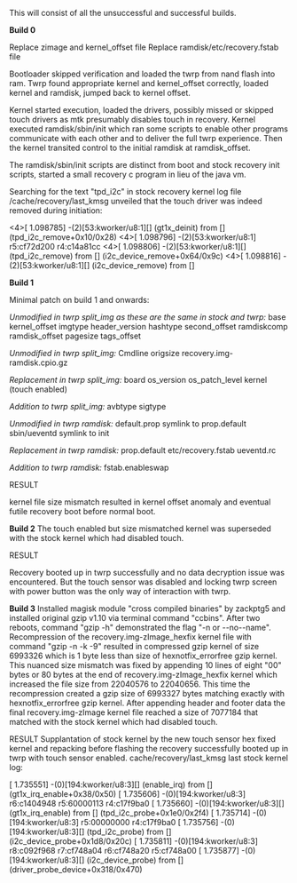 This will consist of all the unsuccessful and successful builds.

**Build 0**

Replace zimage and kernel_offset file
Replace ramdisk/etc/recovery.fstab file

Bootloader skipped verification and loaded the twrp from nand flash into ram. Twrp found appropriate kernel and kernel_offset correctly, loaded kernel and ramdisk, jumped back to kernel offset.

Kernel started execution, loaded the drivers, possibly missed or skipped touch drivers as mtk presumably disables touch in recovery. Kernel executed ramdisk/sbin/init which ran some scripts to enable other programs communicate with each other and to deliver the full twrp experience. Then the kernel transited control to the initial ramdisk at ramdisk_offset.

The ramdisk/sbin/init scripts are distinct from boot and stock recovery init scripts, started a small recovery c program in lieu of the java vm.


Searching for the text "tpd_i2c" in stock recovery kernel log file /cache/recovery/last_kmsg unveiled that the touch driver was indeed removed during initiation:

<4>[    1.098785] -(2)[53:kworker/u8:1][<c092e578>] (gt1x_deinit) from [<c092f0bc>] (tpd_i2c_remove+0x10/0x28)
<4>[    1.098796] -(2)[53:kworker/u8:1] r5:cf72d200 r4:c14a81cc
<4>[    1.098806] -(2)[53:kworker/u8:1][<c092f0ac>] (tpd_i2c_remove) from [<c0939660>] (i2c_device_remove+0x64/0x9c)
<4>[    1.098816] -(2)[53:kworker/u8:1][<c09395fc>] (i2c_device_remove) from [<c053d230>] 



**Build 1**

Minimal patch on build 1 and onwards:

*Unmodified in twrp split_img as these are the same in stock and twrp:*
base
kernel_offset
imgtype
header_version
hashtype
second_offset
ramdiskcomp
ramdisk_offset
pagesize tags_offset

*Unmodified in twrp split_img:*
Cmdline
origsize
recovery.img-ramdisk.cpio.gz

*Replacement in twrp split_img:*
board
os_version
os_patch_level
kernel (touch enabled)

*Addition to twrp split_img:*
avbtype
sigtype


*Unmodified in twrp ramdisk:*
default.prop symlink to prop.default
sbin/ueventd symlink to init

*Replacement in twrp ramdisk:*
prop.default
etc/recovery.fstab
ueventd.rc

*Addition to twrp ramdisk:*
fstab.enableswap


RESULT

kernel file size mismatch resulted in kernel offset anomaly and eventual futile recovery boot before normal boot.



**Build 2**
The touch enabled but size mismatched kernel was superseded with the stock kernel which had disabled touch.

RESULT

Recovery booted up in twrp successfully and no data decryption issue was encountered. But the touch sensor was disabled and locking twrp screen with power button was the only way of interaction with twrp.



**Build 3**
Installed magisk module "cross compiled binaries" by zackptg5 and installed original gzip v1.10 via terminal command "ccbins". After two reboots, command "gzip -h" demonstrated the flag "-n or --no--name". Recompression of the recovery.img-zImage_hexfix kernel file with command "gzip -n -k -9" resulted in compressed gzip kernel of size 6993326 which is 1 byte less than size of hexnotfix_errorfree gzip kernel. This nuanced size mismatch was fixed by appending 10 lines of eight "00" bytes or 80 bytes at the end of recovery.img-zImage_hexfix kernel which increased the file size from 22040576 to 22040656. This time the recompression created a gzip size of 6993327 bytes matching exactly with hexnotfix_errorfree gzip kernel.
After appending header and footer data the final recovery.img-zImage kernel file reached a size of 7077184 that matched with the stock kernel which had disabled touch.

RESULT
Supplantation of stock kernel by the new touch sensor hex fixed kernel and repacking before flashing the recovery successfully booted up in twrp with touch sensor enabled.
cache/recovery/last_kmsg last stock kernel log:

[    1.735551] -(0)[194:kworker/u8:3][<c0288c78>] (enable_irq) from [<c092f428>] (gt1x_irq_enable+0x38/0x50)
[    1.735606] -(0)[194:kworker/u8:3] r6:c1404948 r5:60000113 r4:c17f9ba0
[    1.735660] -(0)[194:kworker/u8:3][<c092f3f0>] (gt1x_irq_enable) from [<c092fb48>] (tpd_i2c_probe+0x1e0/0x2f4)
[    1.735714] -(0)[194:kworker/u8:3] r5:00000000 r4:c17f9ba0
[    1.735756] -(0)[194:kworker/u8:3][<c092f968>] (tpd_i2c_probe) from [<c0939870>] (i2c_device_probe+0x1d8/0x20c)
[    1.735811] -(0)[194:kworker/u8:3] r8:c092f968 r7:cf748a04 r6:cf748a20 r5:cf748a00
[    1.735877] -(0)[194:kworker/u8:3][<c0939698>] (i2c_device_probe) from [<c053cedc>] (driver_probe_device+0x318/0x470)